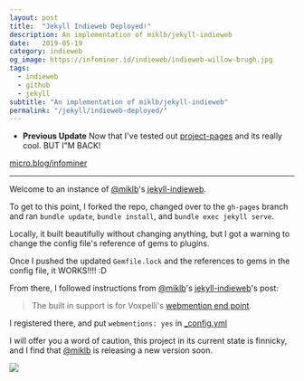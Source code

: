 ```yaml
---
layout: post
title:  "Jekyll Indieweb Deployed!"
description: An implementation of miklb/jekyll-indieweb
date:   2019-05-19
category: indieweb 
og_image: https://infominer.id/indieweb/indieweb-willow-brugh.jpg
tags: 
  - indieweb
  - github
  - jekyll
subtitle: "An implementation of miklb/jekyll-indieweb"
permalink: "/jekyll/indieweb-deployed/"
---
```


* **Previous Update** Now that I've tested out [project-pages](https://github.com/projectpages/project-pages/) and its really cool. BUT I"M BACK!

<a href="https://micro.blog/infominer" rel="me">micro.blog/infominer</a>

---

Welcome to an instance of [@miklb](https://github.com/miklb)'s [jekyll-indieweb](https://github.com/miklb/jekyll-indieweb).

To get to this point, I forked the repo, changed over to the `gh-pages` branch and ran `bundle update`, `bundle install`, and `bundle exec jekyll serve`.

Locally, it built beautifully without changing anything, but I got a warning to change the config file's reference of gems to plugins.

Once I pushed the updated `Gemfile.lock` and the references to gems in the config file, it WORKS!!!! :D

From there, I followed instructions from [@miklb](https://github.com/miklb)'s [jekyll-indieweb](https://github.com/miklb/jekyll-indieweb)'s post:

> The built in support is for Voxpelli's [webmention end point](https://webmention.herokuapp.com).

I registered there, and put `webmentions: yes` in [_config.yml](/_config.yml)

I will offer you a word of caution, this project in its current state is finnicky, and I find that [@miklb](https://twitter.com/miklb) is releasing a new version soon.

[![](https://imgur.com/LrC8gO8.png)](https://github.com/miklb/jekyll-indieweb/pull/25#issuecomment-494123723)

